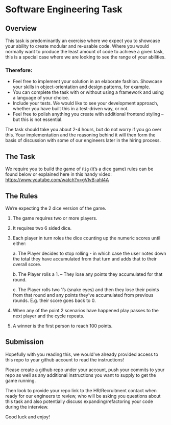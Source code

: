 # Software Engineering Task

## Overview 
This task is predominantly an exercise where we expect you to showcase your ability to create modular and re-usable code. Where you would normally want to produce the least amount of code to achieve a given task, this is a special case where we are looking to see the range of your abilities. 

### Therefore:
- Feel free to implement your solution in an elaborate fashion. Showcase your skills in object-orientation and design patterns, for example.
- You can complete the task with or without using a framework and using a language of your choice. 
- Include your tests. We would like to see your development approach, whether you have built this in a test-driven way, or not.
- Feel free to polish anything you create with additional frontend styling – but this is not essential. 

The task should take you about 2-4 hours, but do not worry if you go over this. Your implementation and the reasoning behind it will then form the basis of discussion with some of our engineers later in the hiring process.

## The Task
We require you to build the game of  `Pig` (it’s a dice game) rules can be found below or explained here in this handy video: https://www.youtube.com/watch?v=gVIvB-ahI4A

## The Rules
We’re expecting the 2 dice version of the game.

1)	The game requires two or more players.

2)	It requires two 6 sided dice.

3)	Each player in turn roles the dice counting up the numeric scores until either:

    a.	The Player decides to stop rolling  - in which case the user notes down the total they have accumulated from that turn and adds that to their overall score.

    b.	The Player rolls a 1. – They lose any points they accumulated for that round.

    c.	The Player rolls two 1’s (snake eyes) and then they lose their points from that round and any points they’ve accumulated from previous rounds. E.g. their score goes back to 0.

4)	When any of the point 2 scenarios have happened play passes to the next player and the cycle repeats.

5)	A winner is the first person to reach 100 points. 

## Submission
Hopefully with you reading this, we would've already provided access to this repo to your github account to read the instructions! 

Please create a github repo under your account, push your commits to your  repo as well as any additional instructions you want to supply to get the game running. 

Then look to provide your repo link to the HR/Recruitment contact when ready for our engineers to review, who will be asking you questions about this task and also potentially discuss expanding/refactoring your code during the interview.

Good luck and enjoy!